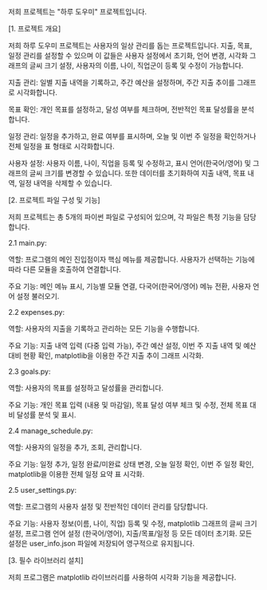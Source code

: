 저희 프로젝트는 "하루 도우미" 프로젝트입니다.



[1. 프로젝트 개요]

저희 하루 도우미 프로젝트는 사용자의 일상 관리를 돕는 프로젝트입니다. 지출, 목표, 일정 관리를 설정할 수 있으며 이 값들은 사용자 설정에서 초기화, 언어 변경, 시각화 그래프의 글씨 크기 설정, 사용자의 이름, 나이, 직업군이 등록 및 수정이 가능합니다. 


  지출 관리: 일별 지출 내역을 기록하고, 주간 예산을 설정하며, 주간 지출 추이를 그래프로 시각화합니다.

  목표 확인: 개인 목표를 설정하고, 달성 여부를 체크하며, 전반적인 목표 달성률을 분석합니다.


  일정 관리: 일정을 추가하고, 완료 여부를 표시하며, 오늘 및 이번 주 일정을 확인하거나 전체 일정을 표 형태로 시각화합니다.

  사용자 설정: 사용자 이름, 나이, 직업을 등록 및 수정하고, 표시 언어(한국어/영어) 및 그래프의 글씨 크기를 변경할 수 있습니다. 또한 데이터를 초기화하여 지출 내역, 목표 내역, 일정 내역을 삭제할 수 있습니다.



[2. 프로젝트 파일 구성 및 기능] 


저희 프로젝트는 총 5개의 파이썬 파일로 구성되어 있으며, 각 파일은 특정 기능을 담당합니다.

 2.1 main.py:

역할: 프로그램의 메인 진입점이자 핵심 메뉴를 제공합니다. 사용자가 선택하는 기능에 따라 다른 모듈을 호출하여 연결합니다.

주요 기능: 메인 메뉴 표시, 기능별 모듈 연결, 다국어(한국어/영어) 메뉴 전환, 사용자 언어 설정 불러오기.

 2.2 expenses.py:

역할: 사용자의 지출을 기록하고 관리하는 모든 기능을 수행합니다.

주요 기능: 지출 내역 입력 (다중 입력 가능), 주간 예산 설정, 이번 주 지출 내역 및 예산 대비 현황 확인, matplotlib을 이용한 주간 지출 추이 그래프 시각화.


 2.3 goals.py:

역할: 사용자의 목표를 설정하고 달성률을 관리합니다.

주요 기능: 개인 목표 입력 (내용 및 마감일), 목표 달성 여부 체크 및 수정, 전체 목표 대비 달성률 분석 및 표시.


 2.4 manage_schedule.py:

역할: 사용자의 일정을 추가, 조회, 관리합니다.

주요 기능: 일정 추가, 일정 완료/미완료 상태 변경, 오늘 일정 확인, 이번 주 일정 확인, matplotlib을 이용한 전체 일정 요약 표 시각화.


 2.5 user_settings.py:

역할: 프로그램의 사용자 설정 및 전반적인 데이터 관리를 담당합니다.

주요 기능: 사용자 정보(이름, 나이, 직업) 등록 및 수정, matplotlib 그래프의 글씨 크기 설정, 프로그램 언어 설정 (한국어/영어), 지출/목표/일정 등 모든 데이터 초기화. 모든 설정은 user_info.json 파일에 저장되어 영구적으로 유지됩니다.

[3. 필수 라이브러리 설치]

저희 프로그램은 matplotlib 라이브러리를 사용하여 시각화 기능을 제공합니다.
